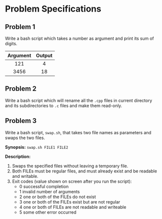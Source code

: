 # Problem Specifications



## Problem 1
Write a bash script which takes a number as argument and print its sum of digits.

|	Argument	|	Output	|
|:---------:|:-------:|
|121				|4				|
|3456				|18				|



## Problem 2
Write a bash script which will rename all the `.cpp` files in current directory and its subdirectories to `.c` files and make them read-only.



## Problem 3
Write a bash script, `swap.sh`, that takes two file names as parameters and swaps the two files.

**Synopsis:** `swap.sh FILE1 FILE2`

**Description:**
1. Swaps the specified files without leaving a temporary file.
2. Both FILEs must be regular files, and must already exist and be readable and writable.
3. Exit codes (value shown on screen after you run the script):
    * 0 successful completion
    * 1 invalid number of arguments
    * 2 one or both of the FILEs do not exist
    * 3 one or both of the FILEs exist but are not regular
    * 4 one or both of FILEs are not readable and writeable
    * 5 some other error occurred
